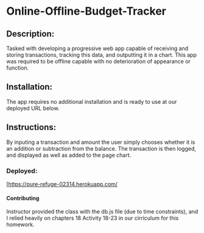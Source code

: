 # Online-Offline-Budget-Tracker

## Description: 
Tasked with developing a progressive web app capable of receiving and storing transactions, tracking this data, and outputting it in a chart. This app was required to be offline capable with no deterioration of appearance or function. 

## Installation:
The app requires no additional installation and is ready to use at our deployed URL below.
## Instructions:
By inputing a transaction and amount the user simply chooses whether it is an addition or subtraction from the balance. The transaction is then logged, and displayed as well as added to the page chart.

### Deployed: 
[https://pure-refuge-02314.herokuapp.com/

#### Contributing
Instructor provided the class with the db.js file (due to time constraints), and I relied heavily on chapters 18 Activity 18-23 in our cirriculum for this homework.
